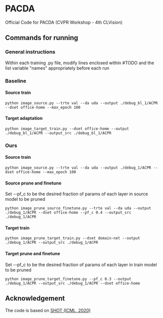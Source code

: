 # PACDA
Official Code for PACDA (CVPR Workshop - 4th CLVision)

## Commands for running
### General instructions
Within each training .py file, modify lines enclosed within #TODO and the list variable "names" appropriately before each run
### Baseline
#### Source train
```
python image_source.py --trte val --da uda --output ./debug_bl_1/ACPR --dset office-home --max_epoch 100
```
#### Target adaptation
```
python image_target_train.py --dset office-home --output ./debug_bl_1/ACPR --output_src ./debug_bl_1/ACPR
```

### Ours
#### Source train
```
python image_source.py --trte val --da uda --output ./debug_1/ACPR --dset office-home --max_epoch 100
```
#### Source prune and finetune
Set --pf_c to be the desired fraction of params of each layer in source model to be pruned
```
python image_prune_source_finetune.py --trte val --da uda --output ./debug_1/ACPR --dset office-home --pf_c 0.4 --output_src ./debug_1/ACPR
```
#### Target train
```
python image_prune_target_train.py --dset domain-net --output ./debug_1/ACPR --output_src ./debug_1/ACPR
```
#### Target prune and finetune
Set --pf_c to be the desired fraction of params of each layer in train model to be pruned
```
python image_prune_target_finetune.py --pf_c 0.3 --output ./debug_1/ACPR --output_src ./debug_1/ACPR --dset office-home
```
## Acknowledgement
The code is based on [SHOT (ICML, 2020)](https://github.com/tim-learn/SHOT)
